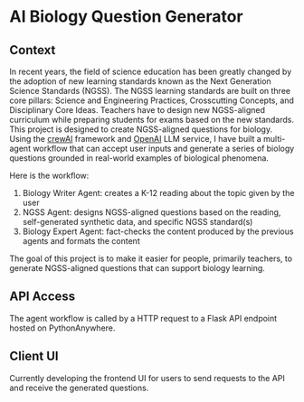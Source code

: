 # AI Biology Question Generator

## Context
In recent years, the field of science education has been greatly changed by the adoption of new learning standards known as the Next Generation Science Standards (NGSS). The NGSS learning standards are built on three core pillars: Science and Engineering Practices, Crosscutting Concepts, and Disciplinary Core Ideas. Teachers have to design new NGSS-aligned curriculum while preparing students for exams based on the new standards. This project is designed to create NGSS-aligned questions for biology. Using the [crewAI](https://crewai.com) framework and [OpenAI](https://platform.openai.com/docs/overview) LLM service, I have built a multi-agent workflow that can accept user inputs and generate a series of biology questions grounded in real-world examples of biological phenomena.

Here is the workflow:

1. Biology Writer Agent: creates a K-12 reading about the topic given by the user
2. NGSS Agent: designs NGSS-aligned questions based on the reading, self-generated synthetic data, and specific NGSS standard(s)
3. Biology Expert Agent: fact-checks the content produced by the previous agents and formats the content

The goal of this project is to make it easier for people, primarily teachers, to generate NGSS-aligned questions that can support biology learning.

## API Access
The agent workflow is called by a HTTP request to a Flask API endpoint hosted on PythonAnywhere.

## Client UI
Currently developing the frontend UI for users to send requests to the API and receive the generated questions.